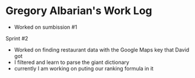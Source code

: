 # Gregory Albarian's Work Log


* Worked on sumbission #1

Sprint #2
* Worked on finding restaurant data with the Google Maps key that David got
* I filtered and learn to parse the giant dictionary
* currently I am working on puting our ranking formula in it
